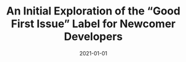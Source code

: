 ---
# Documentation: https://wowchemy.com/docs/managing-content/

title: An Initial Exploration of the “Good First Issue” Label for Newcomer Developers
subtitle: ''
summary: ''
authors:
- Jan Willem David Alderliesten
- Andy Zaidman
tags: []
categories: []
date: '2021-01-01'
lastmod: 2021-11-29T23:55:31+01:00
featured: false
draft: false

# Featured image
# To use, add an image named `featured.jpg/png` to your page's folder.
# Focal points: Smart, Center, TopLeft, Top, TopRight, Left, Right, BottomLeft, Bottom, BottomRight.
image:
  caption: ''
  focal_point: ''
  preview_only: false

# Projects (optional).
#   Associate this post with one or more of your projects.
#   Simply enter your project's folder or file name without extension.
#   E.g. `projects = ["internal-project"]` references `content/project/deep-learning/index.md`.
#   Otherwise, set `projects = []`.
projects: []
publishDate: '2021-11-29T22:55:31.559155Z'
publication_types:
- '1'
abstract: ''
publication: '*2021 IEEE/ACM 13th International Workshop on Cooperative and Human
  Aspects of Software Engineering (CHASE)*'
---